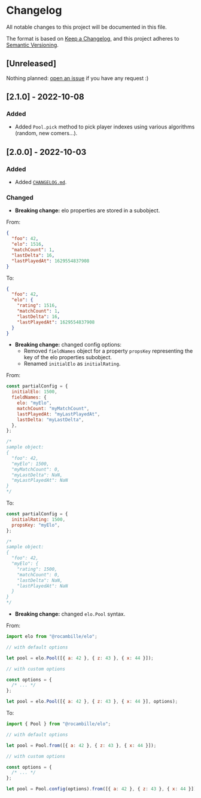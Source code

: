 # Changelog

All notable changes to this project will be documented in this file.

The format is based on [Keep a Changelog](https://keepachangelog.com/en/1.0.0/),
and this project adheres to [Semantic Versioning](https://semver.org/spec/v2.0.0.html).

## [Unreleased]

Nothing planned: [open an issue](https://github.com/rocambille/elo/issues/new) if you have any request :)

## [2.1.0] - 2022-10-08

### Added

- Added `Pool.pick` method to pick player indexes using various algorithms (random, new comers...).

## [2.0.0] - 2022-10-03

### Added

- Added [`CHANGELOG.md`](https://github.com/rocambille/elo/blob/main/CHANGELOG.md).

### Changed

- **Breaking change:** elo properties are stored in a subobject.

From:

```json
{
  "foo": 42,
  "elo": 1516,
  "matchCount": 1,
  "lastDelta": 16,
  "lastPlayedAt": 1629554837908
}
```

To:

```json
{
  "foo": 42,
  "elo": {
    "rating": 1516,
    "matchCount": 1,
    "lastDelta": 16,
    "lastPlayedAt": 1629554837908
  }
}
```

- **Breaking change:** changed config options:
  - Removed `fieldNames` object for a property `propsKey` representing the key of the elo properties subobject.
  - Renamed `initialElo` as `initialRating`.

From:

```js
const partialConfig = {
  initialElo: 1500,
  fieldNames: {
    elo: "myElo",
    matchCount: "myMatchCount",
    lastPlayedAt: "myLastPlayedAt",
    lastDelta: "myLastDelta",
  },
};

/*
sample object:
{
  "foo": 42,
  "myElo": 1500,
  "myMatchCount": 0,
  "myLastDelta": NaN,
  "myLastPlayedAt": NaN
}
*/
```

To:

```js
const partialConfig = {
  initialRating: 1500,
  propsKey: "myElo",
};

/*
sample object:
{
  "foo": 42,
  "myElo": {
    "rating": 1500,
    "matchCount": 0,
    "lastDelta": NaN,
    "lastPlayedAt": NaN
  }
}
*/
```

- **Breaking change:** changed `elo.Pool` syntax.

From:

```js
import elo from "@rocambille/elo";

// with default options

let pool = elo.Pool([{ a: 42 }, { z: 43 }, { x: 44 }]);

// with custom options

const options = {
  /* ... */
};

let pool = elo.Pool([{ a: 42 }, { z: 43 }, { x: 44 }], options);
```

To:

```js
import { Pool } from "@rocambille/elo";

// with default options

let pool = Pool.from([{ a: 42 }, { z: 43 }, { x: 44 }]);

// with custom options

const options = {
  /* ... */
};

let pool = Pool.config(options).from([{ a: 42 }, { z: 43 }, { x: 44 }]);
```

